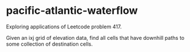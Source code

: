 # pacific-atlantic-waterflow

Exploring applications of Leetcode problem 417.

Given an ixj grid of elevation data, find all cells that have downhill paths to some collection of destination cells.